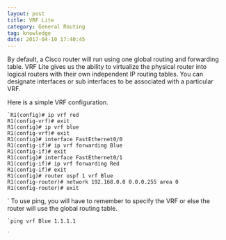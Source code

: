 ```yaml
---
layout: post
title: VRF Lite
category: General Routing
tag: knowledge
date: 2017-04-10 17:40:45
---
```

By default, a Cisco router will run using one global routing and forwarding table. VRF Lite gives us the ability to virtualize the physical router into logical routers with their own independent IP routing tables. You can designate interfaces or sub interfaces to be associated with a particular VRF.

Here is a simple VRF configuration.
```
`R1(config)# ip vrf red
R1(config-vrf)# exit
R1(config)# ip vrf blue
R1(config-vrf)# exit
R1(config)# interface FastEthernet0/0
R1(config-if)# ip vrf forwarding Blue
R1(config-if)# exit
R1(config)# interface FastEthernet0/1
R1(config-if)# ip vrf forwarding Red
R1(config-if)# exit
R1(config)# router ospf 1 vrf Blue
R1(config-router)# network 192.168.0.0 0.0.0.255 area 0
R1(config-router)# exit
```
`
To use ping, you will have to remember to specify the VRF or else the router will use the global routing table.
```
`ping vrf Blue 1.1.1.1
```
`